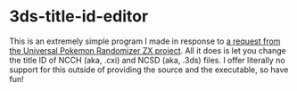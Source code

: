 # 3ds-title-id-editor
This is an extremely simple program I made in response to [a request from the Universal Pokemon Randomizer ZX project](https://github.com/Ajarmar/universal-pokemon-randomizer-zx/issues/103). All it does is let you change the title ID of NCCH (aka, .cxi) and NCSD (aka, .3ds) files. I offer literally no support for this outside of providing the source and the executable, so have fun!